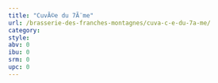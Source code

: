 ```yaml
---
title: "CuvÃ©e du 7Ã¨me"
url: /brasserie-des-franches-montagnes/cuva-c-e-du-7a-me/
category: 
style: 
abv: 0
ibu: 0
srm: 0
upc: 0
---
```


